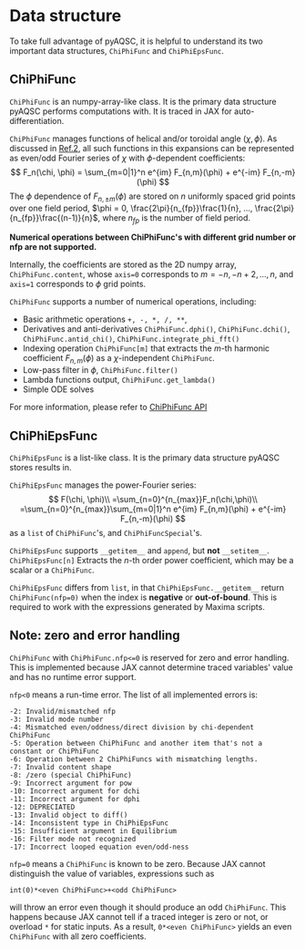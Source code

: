 # Data structure
To take full advantage of pyAQSC, it is helpful to understand its two important data structures, `ChiPhiFunc` and `ChiPhiEpsFunc`. 


## ChiPhiFunc
`ChiPhiFunc` is an numpy-array-like class. It is the primary data structure pyAQSC performs computations with. It is traced in JAX for auto-differentiation.

`ChiPhiFunc` manages functions of helical and/or toroidal angle $(\chi, \phi)$. As discussed in [Ref.2](https://doi.org/10.1063/5.0027574), all such functions in this expansions can be represented as even/odd Fourier series of $\chi$ with $\phi$-dependent coefficients:
$$
F_n(\chi, \phi) = \sum_{m=0|1}^n e^{im} F_{n,m}(\phi) + e^{-im} F_{n,-m}(\phi)
$$
The $\phi$ dependence of $F_{n,\pm m}(\phi)$ are stored on $n$ uniformly spaced grid points over one field period, $\phi = 0, \frac{2\pi}{n_{fp}}\frac{1}{n}, ..., \frac{2\pi}{n_{fp}}\frac{(n-1)}{n}$, where $n_{fp}$ is the number of field period. 

**Numerical operations between ChiPhiFunc's with different grid number or nfp are not supported.**

Internally, the coefficients are stored as the 2D numpy array, `ChiPhiFunc.content`, whose `axis=0` corresponds to $m=-n, -n+2, ..., n$, and `axis=1` corresponds to $\phi$ grid points.

`ChiPhiFunc` supports a number of numerical operations, including:
 - Basic arithmetic operations `+, -, *, /, **`, 
 - Derivatives and anti-derivatives `ChiPhiFunc.dphi()`, `ChiPhiFunc.dchi()`, `ChiPhiFunc.antid_chi()`, `ChiPhiFunc.integrate_phi_fft()`
 - Indexing operation `ChiPhiFunc[m]` that extracts the $m$-th harmonic coefficient $F_{n,m}(\phi)$ as a $\chi$-independent `ChiPhiFunc`.
 - Low-pass filter in $\phi$, `ChiPhiFunc.filter()`
 - Lambda functions output, `ChiPhiFunc.get_lambda()` 
 - Simple ODE solves

For more information, please refer to [ChiPhiFunc API](api-chiphifunc.md)

## ChiPhiEpsFunc
`ChiPhiEpsFunc` is a list-like class. It is the primary data structure pyAQSC stores results in. 

`ChiPhiEpsFunc` manages the power-Fourier series:
$$
F(\chi, \phi)\\
=\sum_{n=0}^{n_{max}}F_n(\chi,\phi)\\
=\sum_{n=0}^{n_{max}}\sum_{m=0|1}^n e^{im} F_{n,m}(\phi) + e^{-im} F_{n,-m}(\phi)
$$
as a `list` of `ChiPhiFunc`'s, and `ChiPhiFuncSpecial`'s. 

`ChiPhiEpsFunc` supports `__getitem__` and `append`, but **not** `__setitem__`. `ChiPhiEpsFunc[n]` Extracts the $n$-th order power coefficient, which may be a scalar or a `ChiPhiFunc`.

`ChiPhiEpsFunc` differs from `list`, in that `ChiPhiEpsFunc.__getitem__` return `ChiPhiFunc(nfp=0)` when the index is **negative** or **out-of-bound**. This is required to work with the expressions generated by Maxima scripts.


## Note: zero and error handling
`ChiPhiFunc` with `ChiPhiFunc.nfp<=0` is reserved for zero and error handling. This is implemented because JAX cannot determine traced variables' value and has no runtime error support. 

`nfp<0` means a run-time error. The list of all implemented errors is:

    -2: Invalid/mismatched nfp
    -3: Invalid mode number
    -4: Mismatched even/oddness/direct division by chi-dependent ChiPhiFunc
    -5: Operation between ChiPhiFunc and another item that's not a constant or ChiPhiFunc
    -6: Operation between 2 ChiPhiFuncs with mismatching lengths.
    -7: Invalid content shape
    -8: /zero (special ChiPhiFunc)
    -9: Incorrect argument for pow
    -10: Incorrect argument for dchi
    -11: Incorrect argument for dphi
    -12: DEPRECIATED
    -13: Invalid object to diff()
    -14: Inconsistent type in ChiPhiEpsFunc
    -15: Insufficient argument in Equilibrium
    -16: Filter mode not recognized
    -17: Incorrect looped equation even/odd-ness

`nfp=0` means a `ChiPhiFunc` is known to be zero. Because JAX cannot distinguish the value of variables, expressions such as 
```
int(0)*<even ChiPhiFunc>+<odd ChiPhiFunc>
```
will throw an error even though it should produce an odd `ChiPhiFunc`. This happens because JAX cannot tell if a traced integer is zero or not, or overload `*` for static inputs. As a result, `0*<even ChiPhiFunc>` yields an even `ChiPhiFunc` with all zero coefficients. 



